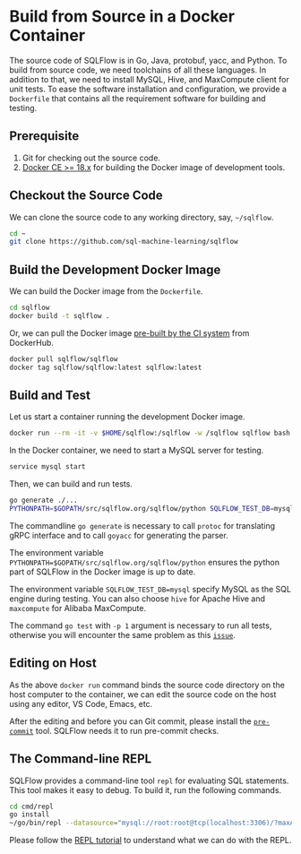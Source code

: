 # Build from Source in a Docker Container

The source code of SQLFlow is in Go, Java, protobuf, yacc, and Python.  To build from source code, we need toolchains of all these languages.  In addition to that, we need to install MySQL, Hive, and MaxCompute client for unit tests.  To ease the software installation and configuration, we provide a `Dockerfile` that contains all the requirement software for building and testing.

## Prerequisite

1. Git for checking out the source code.
1. [Docker CE >= 18.x](https://docs.docker.com/docker-for-mac/install/) for building the Docker image of development tools.

## Checkout the Source Code

We can clone the source code to any working directory, say, `~/sqlflow`.

```bash
cd ~
git clone https://github.com/sql-machine-learning/sqlflow
```

## Build the Development Docker Image

We can build the Docker image from the `Dockerfile`.

```bash
cd sqlflow
docker build -t sqlflow .
```

Or, we can pull the Docker image [pre-built by the CI system](https://hub.docker.com/r/sqlflow/sqlflow/tags) from DockerHub.

```bash
docker pull sqlflow/sqlflow
docker tag sqlflow/sqlflow:latest sqlflow:latest
```

## Build and Test

Let us start a container running the development Docker image.

```bash
docker run --rm -it -v $HOME/sqlflow:/sqlflow -w /sqlflow sqlflow bash
```

In the Docker container, we need to start a MySQL server for testing.

```bash
service mysql start
```

Then, we can build and run tests.

```bash
go generate ./...
PYTHONPATH=$GOPATH/src/sqlflow.org/sqlflow/python SQLFLOW_TEST_DB=mysql go test -v -q 1 ./...
```

The commandline `go generate` is necessary to call `protoc` for translating gRPC interface and to call `goyacc` for generating the parser.

The environment variable `PYTHONPATH=$GOPATH/src/sqlflow.org/sqlflow/python` ensures the python part of SQLFlow in the Docker image is up to date.

The environment variable `SQLFLOW_TEST_DB=mysql` specify MySQL as the SQL engine during testing.  You can also choose `hive` for Apache Hive and `maxcompute` for Alibaba MaxCompute.

The command `go test` with `-p 1` argument is necessary to run all tests, otherwise you will encounter the same problem as this [`issue`](https://github.com/sql-machine-learning/sqlflow/issues/1283).

## Editing on Host

As the above `docker run` command binds the source code directory on the host computer to the container, we can edit the source code on the host using any editor, VS Code, Emacs, etc.

After the editing and before you can Git commit, please install the [`pre-commit`](https://pre-commit.com/) tool.  SQLFlow needs it to run pre-commit checks.

## The Command-line REPL

SQLFlow provides a command-line tool `repl` for evaluating SQL statements.  This tool makes it easy to debug.  To build it, run the following commands.

```bash
cd cmd/repl
go install
~/go/bin/repl --datasource="mysql://root:root@tcp(localhost:3306)/?maxAllowedPacket=0"
```

Please follow the [REPL tutorial](run/repl.md) to understand what we can do with the REPL.
